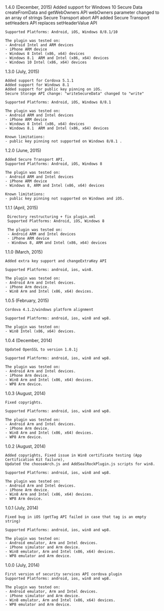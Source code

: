 1.4.0 (December, 2015)
    Added support for Windows 10
    Secure Data createFromData and getWebOwners API webOwners parameter changed to an array of strings 
    Secure Transport abort API added
    Secure Transport setHeaders API replaces setHeaderValue API
	
	Supported Platforms: Android, iOS, Windows 8/8.1/10
	
	The plugin was tested on:
	- Android Intel and ARM devices
    - iPhone ARM device
	- Windows 8 Intel (x86, x64) devices
    - Windows 8.1  ARM and Intel (x86, x64) devices
    - Windows 10 Intel (x86, x64) devices
    
1.3.0 (July, 2015)

	Added support for Cordova 5.1.1
	Added support for Windows 8.1
	Added support for public key pinning on iOS.
	Secure Storage API change: "writeSecureData" changed to "write"
	
	Supported Platforms: Android, iOS, Windows 8/8.1
	
	The plugin was tested on:
	- Android ARM and Intel devices
    - iPhone ARM device
	- Windows 8 Intel (x86, x64) devices
    - Windows 8.1  ARM and Intel (x86, x64) devices
	
	Known limitations:
	- public key pinning not supported on Windows 8/8.1 .
	
1.2.0 (June, 2015)

	Added Secure Transport API.
	Supported Platforms: Android, iOS, Windows 8
	
	The plugin was tested on:
	- Android ARM and Intel devices
    - iPhone ARM device
    - Windows 8, ARM and Intel (x86, x64) devices
	
	Known limitations:
	- public key pinning not supported on Windows and iOS.
	

1.1.1 (April, 2015)

     Directory restructuring + fix plugin.xml
     Supported Platforms: Android, iOS, Windows 8
	
     The plugin was tested on:
     - Android ARM and Intel devices
     - iPhone ARM device
     - Windows 8, ARM and Intel (x86, x64) devices
	 
1.1.0 (March, 2015)

    Added extra key support and changeExtraKey API
	
    Supported Platforms: android, ios, win8. 

    The plugin was tested on:
    - Android Arm and Intel devices.
    - iPhone Arm device.
    - Win8 Arm and Intel (x86, x64) devices.

1.0.5 (February, 2015)

    Cordova 4.1.2/windows platform alignment

    Supported Platforms: android, ios, win8 and wp8. 

    The plugin was tested on:
    - Win8 Intel (x86, x64) devices.

1.0.4 (December, 2014)

    Updated OpenSSL to version 1.0.1j

    Supported Platforms: android, ios, win8 and wp8. 

    The plugin was tested on:
    - Android Arm and Intel devices.
    - iPhone Arm device.
    - Win8 Arm and Intel (x86, x64) devices.
    - WP8 Arm device.

1.0.3 (August, 2014)

    Fixed copyrights.

    Supported Platforms: android, ios, win8 and wp8. 

    The plugin was tested on:
    - Android Arm and Intel devices.
    - iPhone Arm device.
    - Win8 Arm and Intel (x86, x64) devices.
    - WP8 Arm device.

1.0.2 (August, 2014)

    Added copyrights, Fixed issue in Win8 certificate testing (App Certification Kit failure),
    Updated the chooseArch.js and AddSealRockPlugin.js scripts for win8.

    Supported Platforms: android, ios, win8 and wp8. 

    The plugin was tested on:
    - Android Arm and Intel devices.
    - iPhone Arm device.
    - Win8 Arm and Intel (x86, x64) devices.
    - WP8 Arm device.

1.0.1 (July, 2014)

    Fixed bug in iOS (getTag API failed in case that tag is an empty string)    

    Supported Platforms: android, ios, win8 and wp8. 

    The plugin was tested on:
    - Android emulator, Arm and Intel devices.
    - iPhone simulator and Arm device.
    - Win8 emulator, Arm and Intel (x86, x64) devices.
    - WP8 emulator and Arm device.

1.0.0 (July, 2014)

    First version of security services API cordova plugin 
    Supported Platforms: android, ios, win8 and wp8. 

    The plugin was tested on:
    - Android emulator, Arm and Intel devices.
    - iPhone simulator and Arm device.
    - Win8 emulator, Arm and Intel (x86, x64) devices.
    - WP8 emulator and Arm device.


